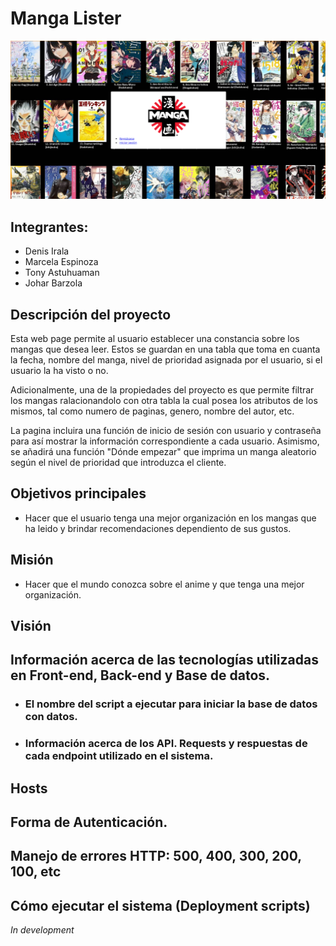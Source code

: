 # Manga Lister
<p align="center">
  <img  src="portada.png">
</p>

## Integrantes:
  * Denis Irala
  * Marcela Espinoza
  * Tony Astuhuaman 
  * Johar Barzola


## Descripción del proyecto
  Esta web page permite al usuario establecer una constancia sobre los mangas que desea leer. Estos se guardan en una tabla que toma en cuanta la fecha, nombre del manga, nivel de prioridad asignada por el usuario, si el usuario la ha visto o no.

  Adicionalmente, una de la propiedades del proyecto es que permite filtrar los mangas ralacionandolo con otra tabla la cual posea los atributos de los mismos, tal como numero de paginas, genero, nombre del autor, etc. 

  La pagina incluira una función de inicio de sesión con usuario y 
contraseña para así mostrar la información correspondiente a 
cada usuario. Asimismo, se añadirá una función "Dónde empezar" 
que imprima un manga aleatorio según el nivel de prioridad que 
introduzca el cliente.

## Objetivos principales 

* Hacer que el usuario tenga una mejor organización en los mangas que ha leido y brindar recomendaciones dependiento de sus gustos.

## Misión

* Hacer que el mundo conozca sobre el anime y que tenga una mejor organización.

## Visión

## Información acerca de las tecnologías utilizadas en Front-end, Back-end y Base de datos.

  * ### El nombre del script a ejecutar para iniciar la base de datos con datos.

  * ### Información acerca de los API. Requests y respuestas de cada endpoint utilizado en el sistema.

## Hosts

## Forma de Autenticación.

## Manejo de errores HTTP: 500, 400, 300, 200, 100, etc

## Cómo ejecutar el sistema (Deployment scripts)
 *In development* 

